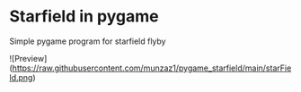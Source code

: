 # Starfield in pygame

Simple pygame program for starfield flyby

![Preview]
(https://raw.githubusercontent.com/munzaz1/pygame_starfield/main/starField.png)
